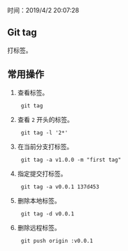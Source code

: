 时间：2019/4/2 20:07:28 

## Git tag  

打标签。

## 常用操作  

1. 查看标签。

		git tag 

2. 查看 `2` 开头的标签。

		git tag -l '2*'
  
3. 在当前分支打标签。

		git tag -a v1.0.0 -m "first tag"

4. 指定提交打标签。
 
		git tag -a v0.0.1 137d453

5. 删除本地标签。

		git tag -d v0.0.1

6. 删除远程标签。

		git push origin :v0.0.1